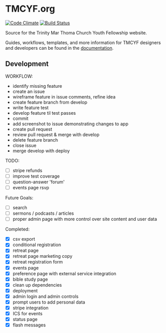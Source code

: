 TMCYF.org
=======
[![Code Climate](https://codeclimate.com/github/tmcyf/tmcyf.png)](https://codeclimate.com/github/tmcyf/tmcyf)
[![Build Status](https://travis-ci.org/tmcyf/tmcyf.png?branch=develop)](https://travis-ci.org/tmcyf/tmcyf)

Source for the Trinity Mar Thoma Church Youth Fellowship website.


Guides, workflows, templates, and more information for TMCYF designers and developers can be found in the [documentation](http://tmcyf.github.io/).

Development
--
WORKFLOW:
- identify missing feature
- create an issue
- wireframe feature in issue comments, refine idea
- create feature branch from develop
- write feature test
- develop feature til test passes
- commit
- add screenshot to issue demonstrating changes to app
- create pull request
- review pull request & merge with develop
- delete feature branch
- close issue
- merge develop with deploy

TODO:
- [ ] stripe refunds
- [ ] improve test coverage
- [ ] question-answer 'forum'
- [ ] events page rsvp

Future Goals:
- [ ] search
- [ ] sermons / podcasts / articles
- [ ] proper admin page with more control over site content and user data

Completed:
- [x] csv export
- [x] conditional registration
- [x] retreat page
- [x] retreat page marketing copy
- [x] retreat registration form
- [x] events page
- [x] preference page with external service integration
- [x] bible study page
- [x] clean up dependencies
- [x] deployment
- [x] admin login and admin controls
- [x] prompt users to add personal data
- [x] stripe integration
- [x] ICS for events
- [x] status page
- [x] flash messages
